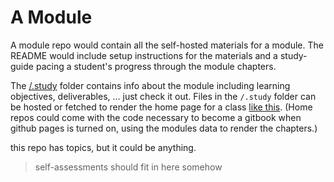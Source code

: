 # A Module

A module repo would contain all the self-hosted materials for a module.
The README would include setup instructions for the materials and a study-guide pacing a student's progress through the module chapters.

The [/.study](./.study) folder contains info about the module including learning objectives, deliverables, ... just check it out.
Files in the `/.study` folder can be hosted or fetched to render the home page for a class [like this](https://home.hackyourfuture.be/curriculum/agile-development).
(Home repos could come with the code necessary to become a gitbook when github pages is turned on, using the modules data to render the chapters.)

this repo has topics, but it could be anything.

> self-assessments should fit in here somehow
